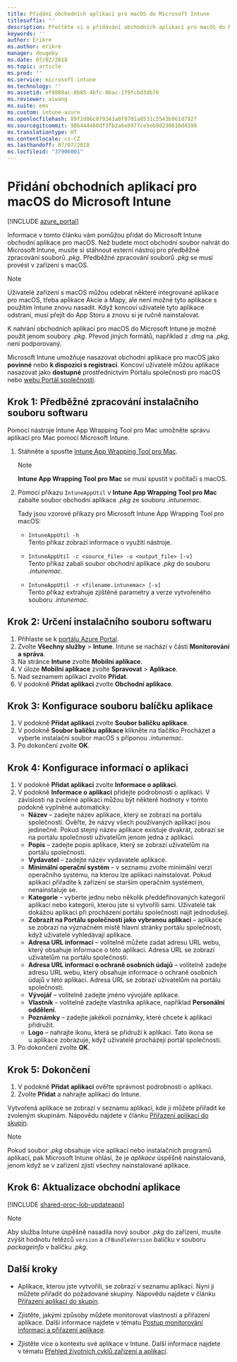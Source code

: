 ```yaml
---
title: Přidání obchodních aplikací pro macOS do Microsoft Intune
titlesuffix: ''
description: Přečtěte si o přidávání obchodních aplikací pro macOS do Microsoft Intune.
keywords: ''
author: Erikre
ms.author: erikre
manager: dougeby
ms.date: 07/02/2018
ms.topic: article
ms.prod: ''
ms.service: microsoft-intune
ms.technology: ''
ms.assetid: ef8008ac-8b85-4bfc-86ac-1f9fcbd3db76
ms.reviewer: aiwang
ms.suite: ems
ms.custom: intune-azure
ms.openlocfilehash: 89f2d06c879343a0f9701a8531c5543b961d792f
ms.sourcegitcommit: 98b444468df3fb2a6e8977ce5eb9d238610d4398
ms.translationtype: HT
ms.contentlocale: cs-CZ
ms.lasthandoff: 07/07/2018
ms.locfileid: "37906001"
---
```

# <a name="how-to-add-macos-line-of-business-lob-apps-to-microsoft-intune"></a>Přidání obchodních aplikací pro macOS do Microsoft Intune

[!INCLUDE [azure_portal](./includes/azure_portal.md)]

Informace v tomto článku vám pomůžou přidat do Microsoft Intune obchodní aplikace pro macOS. Než budete moct obchodní soubor nahrát do Microsoft Intune, musíte si stáhnout externí nástroj pro předběžné zpracování souborů *.pkg*. Předběžné zpracování souborů *.pkg* se musí provést v zařízení s macOS.

>[!NOTE]
>Uživatelé zařízení s macOS můžou odebrat některé integrované aplikace pro macOS, třeba aplikace Akcie a Mapy, ale není možné tyto aplikace s použitím Intune znovu nasadit. Když koncoví uživatelé tyto aplikace odstraní, musí přejít do App Storu a znovu si je ručně nainstalovat.
>
>K nahrání obchodních aplikací pro macOS do Microsoft Intune je možné použít jenom soubory *.pkg*. Převod jiných formátů, například z *.dmg* na *.pkg*, není podporovaný.

Microsoft Intune umožňuje nasazovat obchodní aplikace pro macOS jako **povinné** nebo **k dispozici s registrací**. Koncoví uživatelé můžou aplikace nasazovat jako **dostupné** prostřednictvím Portálu společnosti pro macOS nebo [webu Portál společnosti](https://portal.manage.microsoft.com).

## <a name="step-1---pre-process-your-software-setup-file"></a>Krok 1: Předběžné zpracování instalačního souboru softwaru

Pomocí nástroje Intune App Wrapping Tool pro Mac umožněte správu aplikací pro Mac pomocí Microsoft Intune.

1. Stáhněte a spusťte [Intune App Wrapping Tool pro Mac](https://github.com/msintuneappsdk/intune-app-wrapping-tool-mac).

    > [!NOTE]
    > **Intune App Wrapping Tool pro Mac** se musí spustit v počítači s macOS.

2. Pomocí příkazu `IntuneAppUtil` v **Intune App Wrapping Tool pro Mac** zabalte soubor obchodní aplikace *.pkg* ze souboru *.intunemac*.<br>

    Tady jsou vzorové příkazy pro Microsoft Intune App Wrapping Tool pro macOS:
    
    - `IntuneAppUtil -h`<br>
    Tento příkaz zobrazí informace o využití nástroje.
    
    - `IntuneAppUtil -c <source_file> -o <output_file> [-v]`<br>
    Tento příkaz zabalí soubor obchodní aplikace *.pkg* do souboru *.intunemac*.
    
    - `IntuneAppUtil -r <filename.intunemac> [-v]`<br>
    Tento příkaz extrahuje zjištěné parametry a verze vytvořeného souboru *.intunemac*.

## <a name="step-2---specify-the-software-setup-file"></a>Krok 2: Určení instalačního souboru softwaru

1. Přihlaste se k [portálu Azure Portal](https://portal.azure.com).
2. Zvolte **Všechny služby** > **Intune**. Intune se nachází v části **Monitorování a správa**.
3. Na stránce **Intune** zvolte **Mobilní aplikace**.
4. V úloze **Mobilní aplikace** zvolte **Spravovat** > **Aplikace**.
5. Nad seznamem aplikací zvolte **Přidat**.
6. V podokně **Přidat aplikaci** zvolte **Obchodní aplikace**.

## <a name="step-3---configure-the-app-package-file"></a>Krok 3: Konfigurace souboru balíčku aplikace

1. V podokně **Přidat aplikaci** zvolte **Soubor balíčku aplikace**.
2. V podokně **Soubor balíčku aplikace** klikněte na tlačítko Procházet a vyberte instalační soubor macOS s příponou *.intunemac*.
3. Po dokončení zvolte **OK**.


## <a name="step-4---configure-app-information"></a>Krok 4: Konfigurace informací o aplikaci

1. V podokně **Přidat aplikaci** zvolte **Informace o aplikaci**.
2. V podokně **Informace o aplikaci** přidejte podrobnosti o aplikaci. V závislosti na zvolené aplikaci můžou být některé hodnoty v tomto podokně vyplněné automaticky:
    - **Název** – zadejte název aplikace, který se zobrazí na portálu společnosti. Ověřte, že názvy všech používaných aplikací jsou jedinečné. Pokud stejný název aplikace existuje dvakrát, zobrazí se na portálu společnosti uživatelům jenom jedna z aplikací.
    - **Popis** – zadejte popis aplikace, který se zobrazí uživatelům na portálu společnosti.
    - **Vydavatel** – zadejte název vydavatele aplikace.
    - **Minimální operační systém** – v seznamu zvolte minimální verzi operačního systému, na kterou lze aplikaci nainstalovat. Pokud aplikaci přiřadíte k zařízení se starším operačním systémem, nenainstaluje se.
    - **Kategorie** – vyberte jednu nebo několik předdefinovaných kategorií aplikací nebo kategorii, kterou jste si vytvořili sami. Uživatelé tak dokážou aplikaci při procházení portálu společnosti najít jednodušeji.
    - **Zobrazit na Portálu společnosti jako vybranou aplikaci** – aplikace se zobrazí na význačném místě hlavní stránky portálu společnosti, když uživatelé vyhledávají aplikace.
    - **Adresa URL informací** – volitelně můžete zadat adresu URL webu, který obsahuje informace o této aplikaci. Adresa URL se zobrazí uživatelům na portálu společnosti.
    - **Adresa URL informací o ochraně osobních údajů** – volitelně zadejte adresu URL webu, který obsahuje informace o ochraně osobních údajů v této aplikaci. Adresa URL se zobrazí uživatelům na portálu společnosti.
    - **Vývojář** – volitelně zadejte jméno vývojáře aplikace.
    - **Vlastník** – volitelně zadejte vlastníka aplikace, například **Personální oddělení**.
    - **Poznámky** – zadejte jakékoli poznámky, které chcete k aplikaci přidružit.
    - **Logo** – nahrajte ikonu, která se přidruží k aplikaci. Tato ikona se u aplikace zobrazuje, když uživatelé procházejí portál společnosti.
3. Po dokončení zvolte **OK**.

## <a name="step-5---finish-up"></a>Krok 5: Dokončení

1. V podokně **Přidat aplikaci** ověřte správnost podrobností o aplikaci.
2. Zvolte **Přidat** a nahrajte aplikaci do Intune.

Vytvořená aplikace se zobrazí v seznamu aplikací, kde ji můžete přiřadit ke zvoleným skupinám. Nápovědu najdete v článku [Přiřazení aplikací do skupin](apps-deploy.md).

> [!NOTE]
> Pokud soubor *.pkg* obsahuje více aplikací nebo instalačních programů aplikací, pak Microsoft Intune ohlásí, že je *aplikace* úspěšně nainstalovaná, jenom když se v zařízení zjistí všechny nainstalované aplikace.

## <a name="step-6---update-a-line-of-business-app"></a>Krok 6: Aktualizace obchodní aplikace

[!INCLUDE [shared-proc-lob-updateapp](./includes/shared-proc-lob-updateapp.md)]

> [!NOTE]
> Aby služba Intune úspěšně nasadila nový soubor *.pkg* do zařízení, musíte zvýšit hodnotu řetězců `version` a `CFBundleVersion` balíčku v souboru *packageinfo* v balíčku *.pkg*.

## <a name="next-steps"></a>Další kroky

- Aplikace, kterou jste vytvořili, se zobrazí v seznamu aplikací. Nyní ji můžete přiřadit do požadované skupiny. Nápovědu najdete v článku [Přiřazení aplikací do skupin](apps-deploy.md).

- Zjistěte, jakými způsoby můžete monitorovat vlastnosti a přiřazení aplikace. Další informace najdete v tématu [Postup monitorování informací a přiřazení aplikace](apps-monitor.md).

- Zjistěte více o kontextu své aplikace v Intune. Další informace najdete v tématu [Přehled životních cyklů zařízení a aplikací](introduction-device-app-lifecycles.md).
